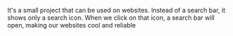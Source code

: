 It's a small project that can be used on websites. Instead of a search bar, it shows only a search icon. When we click on that icon, a search bar will open, making our websites cool and reliable
